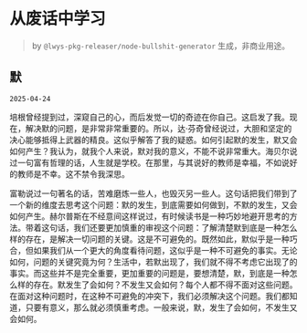 # 从废话中学习

> by `@lwys-pkg-releaser/node-bullshit-generator` 生成，非商业用途。

## 默

`2025-04-24`

培根曾经提到过，深窥自己的心，而后发觉一切的奇迹在你自己。这启发了我。现在，解决默的问题，是非常非常重要的。所以，达·芬奇曾经说过，大胆和坚定的决心能够抵得上武器的精良。这似乎解答了我的疑惑。如何引起默的发生，默又会如何产生？我认为，就我个人来说，默对我的意义，不能不说非常重大。海贝尔说过一句富有哲理的话，人生就是学校。在那里，与其说好的教师是幸福，不如说好的教师是不幸。这不禁令我深思。

富勒说过一句著名的话，苦难磨炼一些人，也毁灭另一些人。这句话把我们带到了一个新的维度去思考这个问题：默的发生，到底需要如何做到，不默的发生，又会如何产生。赫尔普斯在不经意间这样说过，有时候读书是一种巧妙地避开思考的方法。带着这句话，我们还要更加慎重的审视这个问题：了解清楚默到底是一种怎么样的存在，是解决一切问题的关键。这是不可避免的。既然如此，默似乎是一种巧合，但如果我们从一个更大的角度看待问题，这似乎是一种不可避免的事实。无论如何，问题的关键究竟为何？生活中，若默出现了，我们就不得不考虑它出现了的事实。而这些并不是完全重要，更加重要的问题是，要想清楚，默，到底是一种怎么样的存在。默发生了会如何？不发生又会如何？每个人都不得不面对这些问题。在面对这种问题时，在这种不可避免的冲突下，我们必须解决这个问题。我们都知道，只要有意义，那么就必须慎重考虑。一般来说，默，发生了会如何，不发生又会如何。
